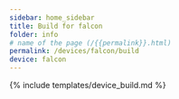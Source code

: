 ```yaml
---
sidebar: home_sidebar
title: Build for falcon
folder: info
# name of the page (/{{permalink}}.html)
permalink: /devices/falcon/build
device: falcon
---
```

{% include templates/device_build.md %}
